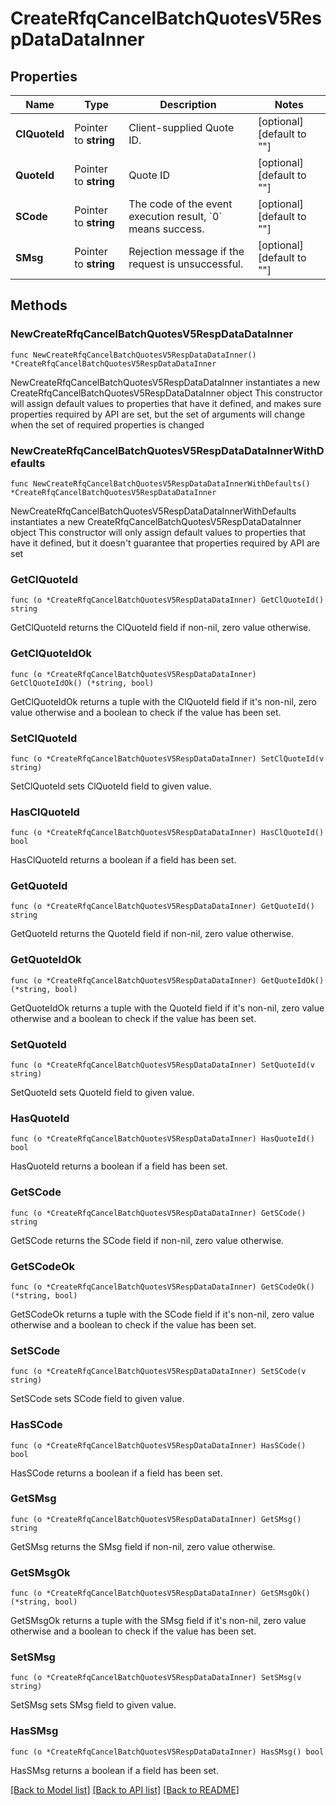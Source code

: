 # CreateRfqCancelBatchQuotesV5RespDataDataInner

## Properties

Name | Type | Description | Notes
------------ | ------------- | ------------- | -------------
**ClQuoteId** | Pointer to **string** | Client-supplied Quote ID. | [optional] [default to ""]
**QuoteId** | Pointer to **string** | Quote ID | [optional] [default to ""]
**SCode** | Pointer to **string** | The code of the event execution result, &#x60;0&#x60; means success. | [optional] [default to ""]
**SMsg** | Pointer to **string** | Rejection message if the request is unsuccessful. | [optional] [default to ""]

## Methods

### NewCreateRfqCancelBatchQuotesV5RespDataDataInner

`func NewCreateRfqCancelBatchQuotesV5RespDataDataInner() *CreateRfqCancelBatchQuotesV5RespDataDataInner`

NewCreateRfqCancelBatchQuotesV5RespDataDataInner instantiates a new CreateRfqCancelBatchQuotesV5RespDataDataInner object
This constructor will assign default values to properties that have it defined,
and makes sure properties required by API are set, but the set of arguments
will change when the set of required properties is changed

### NewCreateRfqCancelBatchQuotesV5RespDataDataInnerWithDefaults

`func NewCreateRfqCancelBatchQuotesV5RespDataDataInnerWithDefaults() *CreateRfqCancelBatchQuotesV5RespDataDataInner`

NewCreateRfqCancelBatchQuotesV5RespDataDataInnerWithDefaults instantiates a new CreateRfqCancelBatchQuotesV5RespDataDataInner object
This constructor will only assign default values to properties that have it defined,
but it doesn't guarantee that properties required by API are set

### GetClQuoteId

`func (o *CreateRfqCancelBatchQuotesV5RespDataDataInner) GetClQuoteId() string`

GetClQuoteId returns the ClQuoteId field if non-nil, zero value otherwise.

### GetClQuoteIdOk

`func (o *CreateRfqCancelBatchQuotesV5RespDataDataInner) GetClQuoteIdOk() (*string, bool)`

GetClQuoteIdOk returns a tuple with the ClQuoteId field if it's non-nil, zero value otherwise
and a boolean to check if the value has been set.

### SetClQuoteId

`func (o *CreateRfqCancelBatchQuotesV5RespDataDataInner) SetClQuoteId(v string)`

SetClQuoteId sets ClQuoteId field to given value.

### HasClQuoteId

`func (o *CreateRfqCancelBatchQuotesV5RespDataDataInner) HasClQuoteId() bool`

HasClQuoteId returns a boolean if a field has been set.

### GetQuoteId

`func (o *CreateRfqCancelBatchQuotesV5RespDataDataInner) GetQuoteId() string`

GetQuoteId returns the QuoteId field if non-nil, zero value otherwise.

### GetQuoteIdOk

`func (o *CreateRfqCancelBatchQuotesV5RespDataDataInner) GetQuoteIdOk() (*string, bool)`

GetQuoteIdOk returns a tuple with the QuoteId field if it's non-nil, zero value otherwise
and a boolean to check if the value has been set.

### SetQuoteId

`func (o *CreateRfqCancelBatchQuotesV5RespDataDataInner) SetQuoteId(v string)`

SetQuoteId sets QuoteId field to given value.

### HasQuoteId

`func (o *CreateRfqCancelBatchQuotesV5RespDataDataInner) HasQuoteId() bool`

HasQuoteId returns a boolean if a field has been set.

### GetSCode

`func (o *CreateRfqCancelBatchQuotesV5RespDataDataInner) GetSCode() string`

GetSCode returns the SCode field if non-nil, zero value otherwise.

### GetSCodeOk

`func (o *CreateRfqCancelBatchQuotesV5RespDataDataInner) GetSCodeOk() (*string, bool)`

GetSCodeOk returns a tuple with the SCode field if it's non-nil, zero value otherwise
and a boolean to check if the value has been set.

### SetSCode

`func (o *CreateRfqCancelBatchQuotesV5RespDataDataInner) SetSCode(v string)`

SetSCode sets SCode field to given value.

### HasSCode

`func (o *CreateRfqCancelBatchQuotesV5RespDataDataInner) HasSCode() bool`

HasSCode returns a boolean if a field has been set.

### GetSMsg

`func (o *CreateRfqCancelBatchQuotesV5RespDataDataInner) GetSMsg() string`

GetSMsg returns the SMsg field if non-nil, zero value otherwise.

### GetSMsgOk

`func (o *CreateRfqCancelBatchQuotesV5RespDataDataInner) GetSMsgOk() (*string, bool)`

GetSMsgOk returns a tuple with the SMsg field if it's non-nil, zero value otherwise
and a boolean to check if the value has been set.

### SetSMsg

`func (o *CreateRfqCancelBatchQuotesV5RespDataDataInner) SetSMsg(v string)`

SetSMsg sets SMsg field to given value.

### HasSMsg

`func (o *CreateRfqCancelBatchQuotesV5RespDataDataInner) HasSMsg() bool`

HasSMsg returns a boolean if a field has been set.


[[Back to Model list]](../README.md#documentation-for-models) [[Back to API list]](../README.md#documentation-for-api-endpoints) [[Back to README]](../README.md)


